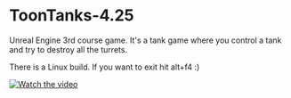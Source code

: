# ToonTanks-4.25

Unreal Engine 3rd course game. It's a tank game where you control a tank and try to destroy all the turrets.

There is a Linux build. If you want to exit hit alt+f4 :)


[![Watch the video](https://img.youtube.com/vi/XGX0F37rRSc/maxresdefault.jpg)](https://youtu.be/XGX0F37rRSc)
